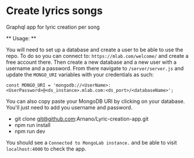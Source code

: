 # Create lyrics songs

Graphql app for lyric creation per song

** Usage: **

You will need to set up a database and create a user to be able to use the repo.
To do so you can connect to: `https://mlab.com/welcome/` and create a free account there. Then create a new database and a new user with a username and a password. From there navigate to `/server/server.js` and update the `MONGO_URI` variables with your credentials as such:

`const MONGO_URI = 'mongodb://<UserName>:<UserPassword>@<ds_instance>.mlab.com:<ds_port>/<databaseName>';`

You can also copy paste your MongoDB URI by clicking on your database. You'll just need to add you username and password.

* git clone git@github.com:Arnano/Lyric-creation-app.git
* npm run install
* npm run dev

You should see a `Connected to MongoLab instance.` and be able to visit `localhost:4000` to check the app.
